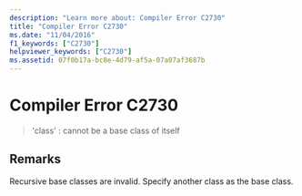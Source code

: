 ```yaml
---
description: "Learn more about: Compiler Error C2730"
title: "Compiler Error C2730"
ms.date: "11/04/2016"
f1_keywords: ["C2730"]
helpviewer_keywords: ["C2730"]
ms.assetid: 07f0b17a-bc8e-4d79-af5a-07a07af3687b
---
```

# Compiler Error C2730

> 'class' : cannot be a base class of itself

## Remarks

Recursive base classes are invalid. Specify another class as the base class.
